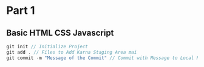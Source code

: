 # Part 1
## Basic HTML CSS Javascript
```c#
git init // Initialize Project
git add . // Files to Add Karna Staging Area mai
git commit -m "Message of the Commit" // Commit with Message to Local Repository
```
###